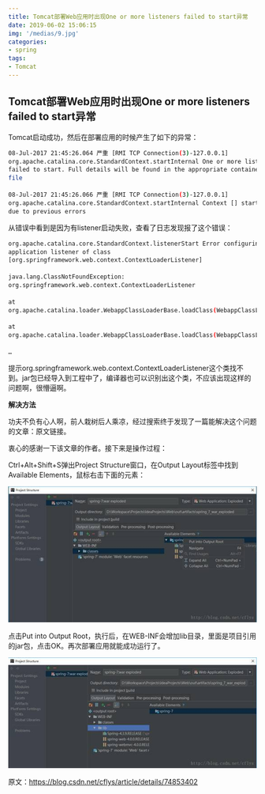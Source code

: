 ```yaml
---
title: Tomcat部署Web应用时出现One or more listeners failed to start异常
date: 2019-06-02 15:06:15
img: '/medias/9.jpg'
categories:
- spring
tags:
- Tomcat
---
```


## Tomcat部署Web应用时出现One or more listeners failed to start异常

Tomcat启动成功，然后在部署应用的时候产生了如下的异常：
``` bash
08-Jul-2017 21:45:26.064 严重 [RMI TCP Connection(3)-127.0.0.1]
org.apache.catalina.core.StandardContext.startInternal One or more listeners
failed to start. Full details will be found in the appropriate container log
file

08-Jul-2017 21:45:26.066 严重 [RMI TCP Connection(3)-127.0.0.1]
org.apache.catalina.core.StandardContext.startInternal Context [] startup failed
due to previous errors
```

从错误中看到是因为有listener启动失败，查看了日志发现报了这个错误：

``` bash
org.apache.catalina.core.StandardContext.listenerStart Error configuring
application listener of class
[org.springframework.web.context.ContextLoaderListener]

java.lang.ClassNotFoundException:
org.springframework.web.context.ContextLoaderListener

at
org.apache.catalina.loader.WebappClassLoaderBase.loadClass(WebappClassLoaderBase.java:1285)

at
org.apache.catalina.loader.WebappClassLoaderBase.loadClass(WebappClassLoaderBase.java:1119)

…
```

提示org.springframework.web.context.ContextLoaderListener这个类找不到。jar包已经导入到工程中了，编译器也可以识别出这个类，不应该出现这样的问题啊，很懵逼啊。

**解决方法**

功夫不负有心人啊，前人栽树后人乘凉，经过搜索终于发现了一篇能解决这个问题的文章：原文链接。

衷心的感谢一下该文章的作者。接下来是操作过程：

Ctrl+Alt+Shift+S弹出Project Structure窗口，在Output Layout标签中找到Available
Elements，鼠标右击下面的元素：

![](media/d5bacb8f1559eb0a1180564a4aad1205.jpeg)

点击Put into Output
Root，执行后，在WEB-INF会增加lib目录，里面是项目引用的jar包，点击OK。再次部署应用就能成功运行了。

![](media/36bbacce598e79cbdfa49262eafad3f1.jpeg)

原文：https://blog.csdn.net/cflys/article/details/74853402
